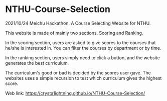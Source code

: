 # NTHU-Course-Selection
2021/10/24 Meichu Hackathon. A Course Selecting Website for NTHU.

This website is made of mainly two sections, Scoring and Ranking.

In the scoring section, users are asked to give scores to the courses that he/she is interested in.
You can filter the courses by department or by time.

In the ranking section, users simply need to click a button, and the website generates the best curriculum.

The curriculum's good or bad is decided by the scores user gave.
The websites uses a simple recursion to test which curriculum gives the highest score. 

Web link:
https://crysta1ightning.github.io/NTHU-Course-Selection/
